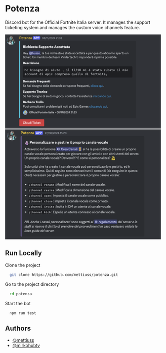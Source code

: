 # Potenza

Discord bot for the Official Fortnite Italia server. It manages the support ticketing system and manages the custom voice channels feature.

![ticket features showcase](assets/ticket_open.png)
![custom voice channels features showcase](assets/custom_channels.png)

## Run Locally

Clone the project

```bash
  git clone https://github.com/mettiuss/potenza.git
```

Go to the project directory

```bash
  cd potenza
```

Start the bot

```bash
  npm run test
```

## Authors

-   [@mettiuss](https://github.com/mettiuss)
-   [@mirkohubtv](https://github.com/mirkohubtv)
